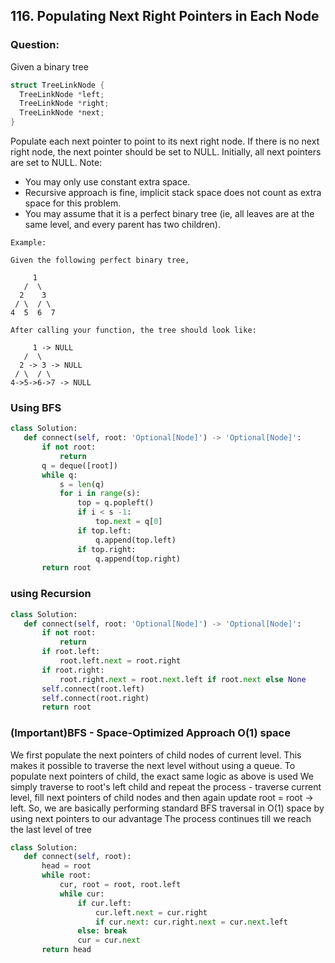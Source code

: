 ## 116. Populating Next Right Pointers in Each Node

### Question:
Given a binary tree

```C
struct TreeLinkNode {
  TreeLinkNode *left;
  TreeLinkNode *right;
  TreeLinkNode *next;
}
```

Populate each next pointer to point to its next right node. If there is no next right node, the next pointer should be set to NULL.
Initially, all next pointers are set to NULL.
Note:
* You may only use constant extra space.
* Recursive approach is fine, implicit stack space does not count as extra space for this problem.
* You may assume that it is a perfect binary tree (ie, all leaves are at the same level, and every parent has two children).

```
Example:

Given the following perfect binary tree,

     1
   /  \
  2    3
 / \  / \
4  5  6  7

After calling your function, the tree should look like:

     1 -> NULL
   /  \
  2 -> 3 -> NULL
 / \  / \
4->5->6->7 -> NULL
```


### Using BFS
```python
class Solution:
   def connect(self, root: 'Optional[Node]') -> 'Optional[Node]':
       if not root:
           return
       q = deque([root])
       while q:
           s = len(q)
           for i in range(s):
               top = q.popleft()
               if i < s -1:
                   top.next = q[0]
               if top.left:
                   q.append(top.left)
               if top.right:
                   q.append(top.right)
       return root
```
### using Recursion
```python
class Solution:
   def connect(self, root: 'Optional[Node]') -> 'Optional[Node]':
       if not root:
           return
       if root.left:
           root.left.next = root.right
       if root.right:
           root.right.next = root.next.left if root.next else None
       self.connect(root.left)
       self.connect(root.right)
       return root
```

### (Important)BFS - Space-Optimized Approach O(1) space
We first populate the next pointers of child nodes of current level. This makes it possible to traverse the next level without using a queue. 
To populate next pointers of child, the exact same logic as above is used
We simply traverse to root's left child and repeat the process - traverse current level, fill next pointers of child 
nodes and then again update root = root -> left. So, we are basically performing standard BFS traversal in O(1) space by 
using next pointers to our advantage
The process continues till we reach the last level of tree

```python
class Solution:
   def connect(self, root):
       head = root
       while root:
           cur, root = root, root.left
           while cur:
               if cur.left:
                   cur.left.next = cur.right
                   if cur.next: cur.right.next = cur.next.left
               else: break
               cur = cur.next 
       return head
```
